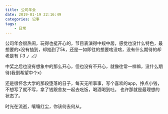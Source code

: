 ```yaml
---
title: 公司年会
date: 2019-01-19 22:16:49
categories: 记事
tags:
	- 日常
---
```


公司年会很热闹，玩得也挺开心的，节目表演得中规中居，感觉也没什么特色，最想要的x没有抽到，却抽到了5k，还是一如即往的想要啥没啥，没有什么期待的却老是有 _(:3 」∠)_

中奖之后也没有想象中的那么开心，但也没有不开心，就像往常一样嘛，没什么期待(我倒希望中个x）

还是很怀念大学的那段堕落的日子，每天无所事事，写个喜欢的app，挣点小钱，不想写了就不写，拿了钱跟舍友一起去吃饭，喝酒喝到吐。
也许那就是最理想的状态了。

时光在流逝，嚷嚷红尘，你该何去何从。
